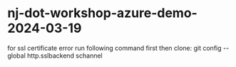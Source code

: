 # nj-dot-workshop-azure-demo-2024-03-19

for ssl certificate error run following command first then clone:
git config --global http.sslbackend schannel
